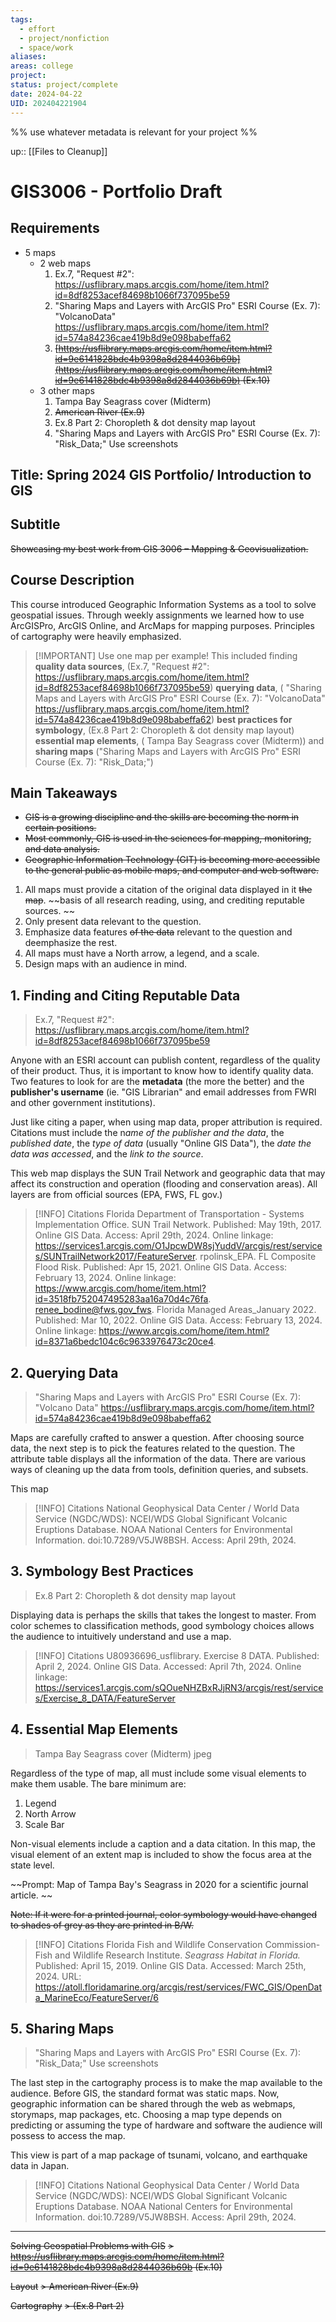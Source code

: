 ```yaml
---
tags:
  - effort
  - project/nonfiction
  - space/work
aliases: 
areas: college
project: 
status: project/complete
date: 2024-04-22
UID: 202404221904
---
```


%%
use whatever metadata is relevant for your project
%%

up:: [[Files to Cleanup]]

# GIS3006 - Portfolio Draft

## Requirements
- 5 maps
	- 2 web maps
		1. Ex.7, "Request #2": https://usflibrary.maps.arcgis.com/home/item.html?id=8df8253acef84698b1066f737095be59
		2. "Sharing Maps and Layers with ArcGIS Pro" ESRI Course (Ex. 7): "VolcanoData" https://usflibrary.maps.arcgis.com/home/item.html?id=574a84236cae419b8d9e098babeffa62
		3. ~~[https://usflibrary.maps.arcgis.com/home/item.html?id=9e6141828bdc4b9398a8d2844036b69b](https://usflibrary.maps.arcgis.com/home/item.html?id=9e6141828bdc4b9398a8d2844036b69b) (Ex.10)~~
	- 3 other maps
		1. Tampa Bay Seagrass cover (Midterm)
		2. ~~American River (Ex.9)~~
		3. Ex.8 Part 2: Choropleth & dot density map layout
		4. "Sharing Maps and Layers with ArcGIS Pro" ESRI Course (Ex. 7): "Risk_Data;" Use screenshots

## Title: Spring 2024 GIS Portfolio/ Introduction to GIS

## Subtitle
~~Showcasing my best work from GIS 3006 – Mapping & Geovisualization.~~

## Course Description
This course introduced Geographic Information Systems as a tool to solve geospatial issues. Through weekly assignments we learned how to use ArcGISPro, ArcGIS Online, and ArcMaps for mapping purposes. Principles of cartography were heavily emphasized. 
> [!IMPORTANT] Use one map per example!
This included finding 
**quality data sources**, (Ex.7, "Request #2": https://usflibrary.maps.arcgis.com/home/item.html?id=8df8253acef84698b1066f737095be59)
**querying data**, ( "Sharing Maps and Layers with ArcGIS Pro" ESRI Course (Ex. 7): "VolcanoData" https://usflibrary.maps.arcgis.com/home/item.html?id=574a84236cae419b8d9e098babeffa62)
**best practices for symbology**, (Ex.8 Part 2: Choropleth & dot density map layout)
**essential map elements**, ( Tampa Bay Seagrass cover (Midterm)) and
**sharing maps** ("Sharing Maps and Layers with ArcGIS Pro" ESRI Course (Ex. 7): "Risk_Data;")

## Main Takeaways
- ~~GIS is a growing discipline and the skills are becoming the norm in certain positions.~~
- ~~Most commonly, GIS is used in the sciences for mapping, monitoring, and data analysis.~~
- ~~Geographic Information Technology (GIT) is becoming more accessible to the general public as mobile maps, and computer and web software.~~
1. All maps must provide a citation of the original data displayed in it ~~the map~~. ~~basis of all research reading, using, and crediting reputable sources. ~~
2. Only present data relevant to the question.
3. Emphasize data features ~~of the data~~ relevant to the question and deemphasize the rest.
4. All maps must have a North arrow, a legend, and a scale.
5. Design maps with an audience in mind.

## 1. Finding and Citing Reputable Data
> Ex.7, "Request #2": https://usflibrary.maps.arcgis.com/home/item.html?id=8df8253acef84698b1066f737095be59

Anyone with an ESRI account can publish content, regardless of the quality of their product. Thus, it is important to know how to identify quality data. Two features to look for are the **metadata** (the more the better) and the **publisher's username** (ie. "GIS Librarian" and email addresses from FWRI and other government institutions).

Just like citing a paper, when using map data, proper attribution is required. Citations must include the n*ame of the publisher and the data*, the *published date*, the *type of data* (usually "Online GIS Data"), the *date the data was accessed*, and the *link to the source*.


This web map displays the SUN Trail Network and geographic data that may affect its construction and operation (flooding and conservation areas). All layers are from official sources (EPA, FWS, FL gov.)


> [!INFO] Citations
> Florida Department of Transportation - Systems Implementation Office. SUN Trail Network. Published: May 19th, 2017. Online GIS Data. Access: April 29th, 2024. Online linkage: https://services1.arcgis.com/O1JpcwDW8sjYuddV/arcgis/rest/services/SUNTrailNetwork2017/FeatureServer.
> rpolinsk_EPA. FL Composite Flood Risk. Published: Apr 15, 2021. Online GIS Data. Access: February 13, 2024. Online linkage: https://www.arcgis.com/home/item.html?id=3518fb752047495283aa16a70d4c76fa.
> renee_bodine@fws.gov_fws. Florida Managed Areas_January 2022. Published: Mar 10, 2022. Online GIS Data. Access: February 13, 2024. Online linkage: https://www.arcgis.com/home/item.html?id=8371a6bedc104c6c9633976473c20ce4.

## 2. Querying Data
> "Sharing Maps and Layers with ArcGIS Pro" ESRI Course (Ex. 7): "Volcano Data" https://usflibrary.maps.arcgis.com/home/item.html?id=574a84236cae419b8d9e098babeffa62

Maps are carefully crafted to answer a question. After choosing source data, the next step is to pick the features related to the question. The attribute table displays all the information of the data. There are various ways of cleaning up the data from tools, definition queries, and subsets.


This map

> [!INFO] Citations
> National Geophysical Data Center / World Data Service (NGDC/WDS): NCEI/WDS Global Significant Volcanic Eruptions Database. NOAA National Centers for Environmental Information. doi:10.7289/V5JW8BSH. Access: April 29th, 2024.

## 3. Symbology Best Practices
> Ex.8 Part 2: Choropleth & dot density map layout

Displaying data is perhaps the skills that takes the longest to master. From color schemes to classification methods, good symbology choices allows the audience to intuitively understand and use a map.

> [!INFO] Citations
> U80936696_usflibrary. Exercise 8 DATA. Published: April 2, 2024. Online GIS Data. Accessed: April 7th, 2024. Online linkage: https://services1.arcgis.com/sQOueNHZBxRJjRN3/arcgis/rest/services/Exercise_8_DATA/FeatureServer

## 4. Essential Map Elements
>  Tampa Bay Seagrass cover (Midterm) jpeg

Regardless of the type of map, all must include some visual elements to make them usable. The bare minimum are:

1. Legend
2. North Arrow
3. Scale Bar

Non-visual elements include a caption and a data citation. In this map, the visual element of an extent map is included to show the focus area at the state level.

~~Prompt: Map of Tampa Bay's Seagrass in 2020 for a scientific journal article. ~~

~~Note: If it were for a printed journal, color symbology would have changed to shades of grey as they are printed in B/W.~~

> [!INFO] Citations
> Florida Fish and Wildlife Conservation Commission-Fish and Wildlife Research Institute. _Seagrass Habitat in Florida._ Published: April 15, 2019. Online GIS Data. Accessed: March 25th, 2024. URL: https://atoll.floridamarine.org/arcgis/rest/services/FWC_GIS/OpenData_MarineEco/FeatureServer/6

## 5. Sharing Maps
> "Sharing Maps and Layers with ArcGIS Pro" ESRI Course (Ex. 7): "Risk_Data;" Use screenshots

The last step in the cartography process is to make the map available to the audience. Before GIS, the standard format was static maps. Now, geographic information can be shared through the web as webmaps, storymaps, map packages, etc. Choosing a map type depends on predicting or assuming the type of hardware and software the audience will possess to access the map.


This view is part of a map package of tsunami, volcano, and earthquake data in Japan.

> [!INFO] Citations
> National Geophysical Data Center / World Data Service (NGDC/WDS): NCEI/WDS Global Significant Volcanic Eruptions Database. NOAA National Centers for Environmental Information. doi:10.7289/V5JW8BSH. Access: April 29th, 2024.

 ---
~~Solving Geospatial Problems with GIS~~
 ~~> https://usflibrary.maps.arcgis.com/home/item.html?id=9e6141828bdc4b9398a8d2844036b69b (Ex.10)~~
 
~~Layout~~
~~> American River (Ex.9)~~

~~Cartography~~
~~> (Ex.8 Part 2)~~
